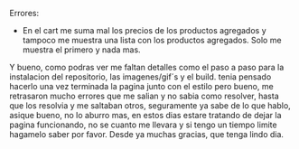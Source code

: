 Errores:
 - En el cart me suma mal los precios de los productos agregados y tampoco me muestra una lista con los productos agregados. Solo me muestra el primero y nada mas.

Y bueno, como podras ver me faltan detalles como el paso a paso para la instalacion del repositorio, las imagenes/gif´s y el build. tenia pensado hacerlo una vez terminada la pagina junto con el estilo pero bueno, me retrasaron mucho errores que me salian y no sabia como resolver, hasta que los resolvia y me saltaban otros, seguramente ya sabe de lo que hablo, asique bueno, no lo aburro mas, en estos dias estare tratando de dejar la pagina funcionando, no se cuanto me llevara y si tengo un tiempo limite hagamelo saber por favor. Desde ya muchas gracias, que tenga lindo dia.